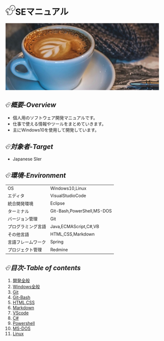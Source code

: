 # ![ICON画像](./img/README_ICON.png)SEマニュアル
![TOP画像](./img/README.jpg)
## ![ICON画像](./img/README_ICON_MINI.png)*概要-Overview*
- 個人用のソフトウェア開発マニュアルです。
- 仕事で使える情報やツールをまとめていきます。
- 主にWindows10を使用して開発しています。

## ![ICON画像](./img/README_ICON_MINI.png)*対象者-Target*
- Japanese SIer

## ![ICON画像](./img/README_ICON_MINI.png)*環境-Environment*
|||
|:--|:--|
|OS|Windows10,Linux|
|エディタ|VisualStudioCode|
|統合開発環境|Eclipse|
|ターミナル|Git-Bash,PowerShell,MS-DOS|
|バージョン管理|Git|
|プログラミング言語|Java,ECMAScript,C#,VB|
|その他言語|HTML,CSS,Markdown|
|言語フレームワーク|Spring|
|プロジェクト管理|Redmine|
## ![ICON画像](./img/README_ICON_MINI.png)*目次-Table of contents*
1. [開発全般](./help/help_common.md)
1. [Windows全般](./help/help_windows.md)
1. [Git](./help/help_git.md)
1. [Git-Bash](./help/help_git-bash.md)
1. [HTML,CSS](./help/help_html-css.md)
1. [Markdown](./help/help_markdown.md)
1. [VScode](./help/help_vscode.md)
1. [C#](./help/help_C#.md)
1. [Powershell](./help/help_powershell.md)
1. [MS-DOS](./help/help_ms-dos.md)
1. [Linux](./help/help_linux.md)